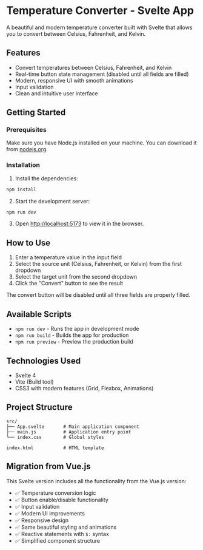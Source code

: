 # Temperature Converter - Svelte App

A beautiful and modern temperature converter built with Svelte that allows you to convert between Celsius, Fahrenheit, and Kelvin.

## Features

- Convert temperatures between Celsius, Fahrenheit, and Kelvin
- Real-time button state management (disabled until all fields are filled)
- Modern, responsive UI with smooth animations
- Input validation
- Clean and intuitive user interface

## Getting Started

### Prerequisites

Make sure you have Node.js installed on your machine. You can download it from [nodejs.org](https://nodejs.org/).

### Installation

1. Install the dependencies:
```bash
npm install
```

2. Start the development server:
```bash
npm run dev
```

3. Open [http://localhost:5173](http://localhost:5173) to view it in the browser.

## How to Use

1. Enter a temperature value in the input field
2. Select the source unit (Celsius, Fahrenheit, or Kelvin) from the first dropdown
3. Select the target unit from the second dropdown
4. Click the "Convert" button to see the result

The convert button will be disabled until all three fields are properly filled.

## Available Scripts

- `npm run dev` - Runs the app in development mode
- `npm run build` - Builds the app for production
- `npm run preview` - Preview the production build

## Technologies Used

- Svelte 4
- Vite (Build tool)
- CSS3 with modern features (Grid, Flexbox, Animations)

## Project Structure

```
src/
├── App.svelte       # Main application component
├── main.js          # Application entry point
└── index.css        # Global styles

index.html           # HTML template
```

## Migration from Vue.js

This Svelte version includes all the functionality from the Vue.js version:

- ✅ Temperature conversion logic
- ✅ Button enable/disable functionality
- ✅ Input validation
- ✅ Modern UI improvements
- ✅ Responsive design
- ✅ Same beautiful styling and animations
- ✅ Reactive statements with `$:` syntax
- ✅ Simplified component structure